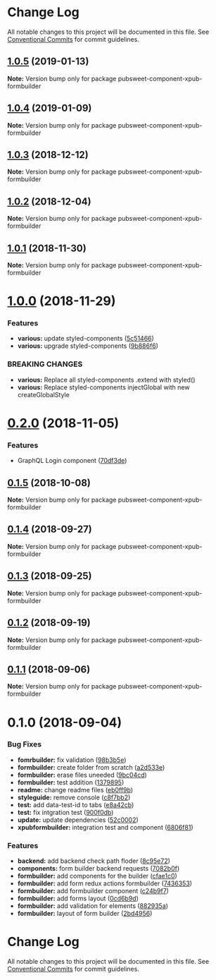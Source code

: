 # Change Log

All notable changes to this project will be documented in this file.
See [Conventional Commits](https://conventionalcommits.org) for commit guidelines.

## [1.0.5](https://gitlab.coko.foundation/pubsweet/pubsweet/compare/pubsweet-component-xpub-formbuilder@1.0.4...pubsweet-component-xpub-formbuilder@1.0.5) (2019-01-13)

**Note:** Version bump only for package pubsweet-component-xpub-formbuilder





## [1.0.4](https://gitlab.coko.foundation/pubsweet/pubsweet/compare/pubsweet-component-xpub-formbuilder@1.0.3...pubsweet-component-xpub-formbuilder@1.0.4) (2019-01-09)

**Note:** Version bump only for package pubsweet-component-xpub-formbuilder





## [1.0.3](https://gitlab.coko.foundation/pubsweet/pubsweet/compare/pubsweet-component-xpub-formbuilder@1.0.2...pubsweet-component-xpub-formbuilder@1.0.3) (2018-12-12)

**Note:** Version bump only for package pubsweet-component-xpub-formbuilder





## [1.0.2](https://gitlab.coko.foundation/pubsweet/pubsweet/compare/pubsweet-component-xpub-formbuilder@1.0.1...pubsweet-component-xpub-formbuilder@1.0.2) (2018-12-04)

**Note:** Version bump only for package pubsweet-component-xpub-formbuilder





## [1.0.1](https://gitlab.coko.foundation/pubsweet/pubsweet/compare/pubsweet-component-xpub-formbuilder@1.0.0...pubsweet-component-xpub-formbuilder@1.0.1) (2018-11-30)

**Note:** Version bump only for package pubsweet-component-xpub-formbuilder





# [1.0.0](https://gitlab.coko.foundation/pubsweet/pubsweet/compare/pubsweet-component-xpub-formbuilder@0.2.0...pubsweet-component-xpub-formbuilder@1.0.0) (2018-11-29)


### Features

* **various:** update styled-components ([5c51466](https://gitlab.coko.foundation/pubsweet/pubsweet/commit/5c51466))
* **various:** upgrade styled-components ([9b886f6](https://gitlab.coko.foundation/pubsweet/pubsweet/commit/9b886f6))


### BREAKING CHANGES

* **various:** Replace all styled-components .extend with styled()
* **various:** Replace styled-components injectGlobal with new createGlobalStyle





<a name="0.2.0"></a>
# [0.2.0](https://gitlab.coko.foundation/pubsweet/pubsweet/compare/pubsweet-component-xpub-formbuilder@0.1.5...pubsweet-component-xpub-formbuilder@0.2.0) (2018-11-05)


### Features

* GraphQL Login component ([70df3de](https://gitlab.coko.foundation/pubsweet/pubsweet/commit/70df3de))




<a name="0.1.5"></a>
## [0.1.5](https://gitlab.coko.foundation/pubsweet/pubsweet/compare/pubsweet-component-xpub-formbuilder@0.1.4...pubsweet-component-xpub-formbuilder@0.1.5) (2018-10-08)




**Note:** Version bump only for package pubsweet-component-xpub-formbuilder

<a name="0.1.4"></a>
## [0.1.4](https://gitlab.coko.foundation/pubsweet/pubsweet/compare/pubsweet-component-xpub-formbuilder@0.1.3...pubsweet-component-xpub-formbuilder@0.1.4) (2018-09-27)




**Note:** Version bump only for package pubsweet-component-xpub-formbuilder

<a name="0.1.3"></a>
## [0.1.3](https://gitlab.coko.foundation/pubsweet/pubsweet/compare/pubsweet-component-xpub-formbuilder@0.1.2...pubsweet-component-xpub-formbuilder@0.1.3) (2018-09-25)




**Note:** Version bump only for package pubsweet-component-xpub-formbuilder

<a name="0.1.2"></a>
## [0.1.2](https://gitlab.coko.foundation/pubsweet/pubsweet/compare/pubsweet-component-xpub-formbuilder@0.1.1...pubsweet-component-xpub-formbuilder@0.1.2) (2018-09-19)




**Note:** Version bump only for package pubsweet-component-xpub-formbuilder

<a name="0.1.1"></a>
## [0.1.1](https://gitlab.coko.foundation/pubsweet/pubsweet/compare/pubsweet-component-xpub-formbuilder@0.1.0...pubsweet-component-xpub-formbuilder@0.1.1) (2018-09-06)




**Note:** Version bump only for package pubsweet-component-xpub-formbuilder

<a name="0.1.0"></a>
# 0.1.0 (2018-09-04)


### Bug Fixes

* **fomrbuilder:** fix validation ([98b3b5e](https://gitlab.coko.foundation/pubsweet/pubsweet/commit/98b3b5e))
* **formbuilder:** create folder from scratch ([a2d533e](https://gitlab.coko.foundation/pubsweet/pubsweet/commit/a2d533e))
* **formbuilder:** erase files uneeded ([9bc04cd](https://gitlab.coko.foundation/pubsweet/pubsweet/commit/9bc04cd))
* **formbuilder:** test addition ([1379895](https://gitlab.coko.foundation/pubsweet/pubsweet/commit/1379895))
* **readme:** change readme files ([eb0ff9b](https://gitlab.coko.foundation/pubsweet/pubsweet/commit/eb0ff9b))
* **styleguide:** remove console ([c8f7bb2](https://gitlab.coko.foundation/pubsweet/pubsweet/commit/c8f7bb2))
* **test:** add data-test-id to tabs ([e8a42cb](https://gitlab.coko.foundation/pubsweet/pubsweet/commit/e8a42cb))
* **test:** fix intgration test ([900f0db](https://gitlab.coko.foundation/pubsweet/pubsweet/commit/900f0db))
* **update:** update dependencies ([52c0002](https://gitlab.coko.foundation/pubsweet/pubsweet/commit/52c0002))
* **xpubformbuilder:** integration test and component ([6806f81](https://gitlab.coko.foundation/pubsweet/pubsweet/commit/6806f81))


### Features

* **backend:** add backend check path floder ([8c95e72](https://gitlab.coko.foundation/pubsweet/pubsweet/commit/8c95e72))
* **components:** form builder backend requests ([7082b0f](https://gitlab.coko.foundation/pubsweet/pubsweet/commit/7082b0f))
* **formbuilder:** add components for the builder ([cfae1c0](https://gitlab.coko.foundation/pubsweet/pubsweet/commit/cfae1c0))
* **formbuilder:** add form redux actions formbuilder ([7436353](https://gitlab.coko.foundation/pubsweet/pubsweet/commit/7436353))
* **formbuilder:** add formbuilder component ([c24b9f7](https://gitlab.coko.foundation/pubsweet/pubsweet/commit/c24b9f7))
* **formbuilder:** add forms layout ([0cd6b9d](https://gitlab.coko.foundation/pubsweet/pubsweet/commit/0cd6b9d))
* **formbuilder:** add validation for elements ([882935a](https://gitlab.coko.foundation/pubsweet/pubsweet/commit/882935a))
* **formbuilder:** layout of form builder ([2bd4956](https://gitlab.coko.foundation/pubsweet/pubsweet/commit/2bd4956))




# Change Log

All notable changes to this project will be documented in this file.
See [Conventional Commits](https://conventionalcommits.org) for commit guidelines.
